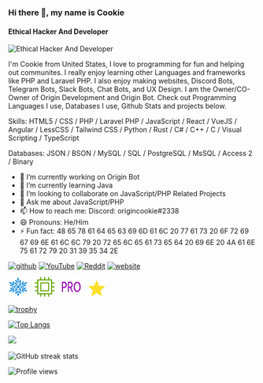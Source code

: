 ### Hi there 👋, my name is Cookie
#### Ethical Hacker And Developer
![Ethical Hacker And Developer](https://media.discordapp.net/attachments/1059228143124238489/1076348166112297050/untitled.png)

I'm Cookie from United States, I love to programming for fun and helping out communites. I really enjoy learning other Languages and frameworks like PHP and Laravel PHP. I also enjoy making websites, Discord Bots, Telegram Bots, Slack Bots, Chat Bots, and UX Design. I am the Owner/CO-Owner of Origin Development and Origin Bot. Check out Programming Languages I use, Databases I use, Github Stats and projects below.

Skills: HTML5 / CSS / PHP / Laravel PHP / JavaScript / React / VueJS / Angular / LessCSS /  Tailwind CSS / Python / Rust / C# / C++ / C / Visual Scripting / TypeScript

Databases: JSON / BSON / MySQL / SQL / PostgreSQL / MsSQL / Access 2 / Binary

- 🔭 I’m currently working on Origin Bot 
- 🌱 I’m currently learning Java 
- 👯 I’m looking to collaborate on JavaScript/PHP Related Projects 
- 💬 Ask me about JavaScript/PHP 
- 📫 How to reach me: Discord: origincookie#2338 
- 😄 Pronouns: He/Him 
- ⚡ Fun fact: 48 65 78 61 64 65 63 69 6D 61 6C 20 77 61 73 20 6F 72 69 67 69 6E 61 6C 6C 79 20 72 65 6C 65 61 73 65 64 20 69 6E 20 4A 61 6E 75 61 72 79 20 31 39 35 34 2E 


[<img src='https://cdn.jsdelivr.net/npm/simple-icons@3.0.1/icons/github.svg' alt='github' height='40'>](https://github.com/Origincookie122)  [<img src='https://cdn.jsdelivr.net/npm/simple-icons@3.0.1/icons/youtube.svg' alt='YouTube' height='40'>](https://www.youtube.com/channel/UC_rdDHBc2uJaoCXeUX64GMQ)  [<img src='https://cdn.jsdelivr.net/npm/simple-icons@3.0.1/icons/reddit.svg' alt='Reddit' height='40'>](https://www.reddit.com/user/origincookie122)  [<img src='https://cdn.jsdelivr.net/npm/simple-icons@3.0.1/icons/icloud.svg' alt='website' height='40'>](https://origin-bot.com)  

<a href='https://archiveprogram.github.com/'><img src='https://raw.githubusercontent.com/acervenky/animated-github-badges/master/assets/acbadge.gif' width='40' height='40'></a> <a href='https://docs.github.com/en/developers'><img src='https://raw.githubusercontent.com/acervenky/animated-github-badges/master/assets/devbadge.gif' width='40' height='40'></a> <a href='https://github.com/pricing'><img src='https://raw.githubusercontent.com/acervenky/animated-github-badges/master/assets/pro.gif' width='40' height='40'></a> <a href='https://stars.github.com/'><img src='https://raw.githubusercontent.com/acervenky/animated-github-badges/master/assets/starbadge.gif' width='35' height='35'></a> 

[![trophy](https://github-profile-trophy.vercel.app/?username=Origincookie122)](https://github.com/ryo-ma/github-profile-trophy)

[![Top Langs](https://github-readme-stats.vercel.app/api/top-langs/?username=Origincookie122)](https://github.com/anuraghazra/github-readme-stats)

<picture>
<source 
  srcset="https://github-readme-stats.vercel.app/api?username=Origincookie122&show_icons=true&theme=dark&count_private=true"
  media="(prefers-color-scheme: dark)"
/>
<source
  srcset="https://github-readme-stats.vercel.app/api?username=Origincookie122&show_icons=true&count_private=true"
  media="(prefers-color-scheme: light), (prefers-color-scheme: no-preference)"
/>
<img src="https://github-readme-stats.vercel.app/api?username=Origincookie122&show_icons=true&count_private=true" />
</picture>

![GitHub streak stats](https://streak-stats.demolab.com/?user=Origincookie122)  

![Profile views](https://gpvc.arturio.dev/Origincookie122)  
